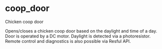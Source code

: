 # coop_door
Chicken coop door

Opens/closes a chicken coop door based on the daylight and time of a day. Door is operated by a DC motor. Daylight is detected via a photoresistor.
Remote control and diagnostics is also possible via Resful API.
